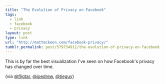 ```yaml
---
title: "The Evolution of Privacy on Facebook"
tags:
  - link
  - facebook
  - privacy
layout: post
type: link
url: "http://mattmckeon.com/facebook-privacy/"
tumblr_permalink: post/579734911/the-evolution-of-privacy-on-facebook
---
```


This is by far the best visualization I've seen on how Facebook's privacy has changed over time.

(via [@fligtar](http://twitter.com/fligtar/status/13573156229), [@joedrew](http://twitter.com/joedrew/status/13571134468), [@tieguy](http://twitter.com/tieguy/status/13570338427))
